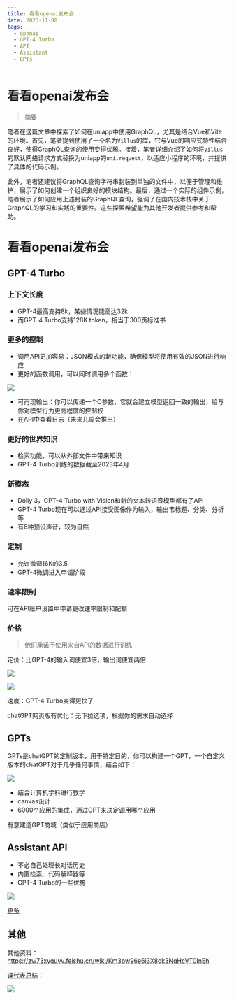 ```yaml
---
title: 看看openai发布会
date: 2023-11-08
tags: 
  - openai
  - GPT-4 Turbo
  - API
  - Assistant
  - GPTs
---
```


# 看看openai发布会

> 摘要

<!-- DESC SEP -->

笔者在这篇文章中探索了如何在uniapp中使用GraphQL，尤其是结合Vue和Vite的环境。首先，笔者提到使用了一个名为`Villus`的库，它与Vue的响应式特性结合良好，使得GraphQL查询的使用变得优雅。接着，笔者详细介绍了如何将`Villus`的默认网络请求方式替换为uniapp的`uni.request`，以适应小程序的环境，并提供了具体的代码示例。

此外，笔者还建议将GraphQL查询字符串封装到单独的文件中，以便于管理和维护，展示了如何创建一个组织良好的模块结构。最后，通过一个实际的组件示例，笔者展示了如何应用上述封装的GraphQL查询，强调了在国内技术栈中关于GraphQL的学习和实践的重要性。这些探索希望能为其他开发者提供参考和帮助。

<!-- DESC SEP -->
# 看看openai发布会
## GPT-4 Turbo

### 上下文长度

- GPT-4最高支持8k，某些情况能高达32k
- 而GPT-4 Turbo支持128K token，相当于300页标准书

### 更多的控制

- 调用API更加容易：JSON模式的新功能，确保模型将使用有效的JSON进行响应
- 更好的函数调用，可以同时调用多个函数：

![](https://oss.justin3go.com/blogs/Pasted%20image%2020231107183414.png)

- 可再现输出：你可以传递一个C参数，它就会建立模型返回一致的输出，给与你对模型行为更高程度的控制权
- 在API中查看日志（未来几周会推出）

### 更好的世界知识

- 检索功能，可以从外部文件中带来知识
- GPT-4 Turbo训练的数据截至2023年4月

### 新模态

- Dolly 3，GPT-4 Turbo with Vision和新的文本转语音模型都有了API
- GPT-4 Turbo现在可以通过API接受图像作为输入，输出韦标题、分类、分析等
- 有6种预设声音，较为自然

### 定制

- 允许微调16K的3.5
- GPT-4微调进入申请阶段

### 速率限制

可在API账户设置中申请更改速率限制和配额

### 价格

> 他们承诺不使用来自API的数据进行训练


定价：比GPT-4的输入词便宜3倍，输出词便宜两倍

![](https://oss.justin3go.com/blogs/Pasted%20image%2020231107194203.png)

![](https://oss.justin3go.com/blogs/Pasted%20image%2020231107194223.png)

速度：GPT-4 Turbo变得更快了

chatGPT网页版有优化：无下拉选项，根据你的需求自动选择

## GPTs

GPTs是chatGPT的定制版本，用于特定目的，你可以构建一个GPT，一个自定义版本的chatGPT对于几乎任何事情，结合如下：

![](https://oss.justin3go.com/blogs/Pasted%20image%2020231107195327.png)

- 结合计算机学科进行教学
- canvas设计
- 6000个应用的集成，通过GPT来决定调用哪个应用

有意建造GPT商城（类似于应用商店）

## Assistant API

- 不必自己处理长对话历史
- 内置检索、代码解释器等
- GPT-4 Turbo的一些优势

![](https://oss.justin3go.com/blogs/Pasted%20image%2020231107211209.png)

[更多](https://platform.openai.com/docs/assistants/overview)
## 其他

其他资料：https://zw73xyquvv.feishu.cn/wiki/Km3pw96e6i3X8ok3NqHcVT0InEh

[课代表总结](https://twitter.com/Crypto_QianXun/status/1721796113873895671)：

![](https://oss.justin3go.com/blogs/Pasted%20image%2020231108082738.png)
